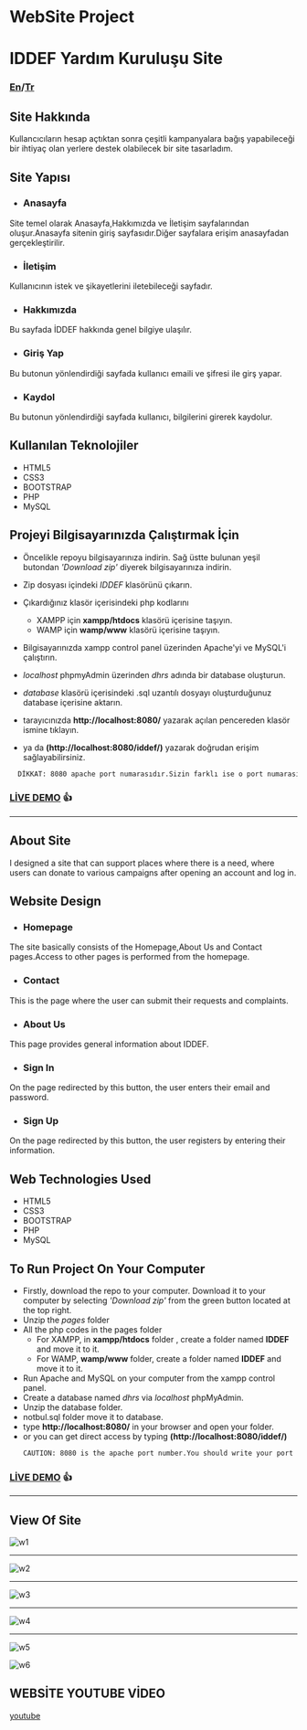 # WebSite Project
# IDDEF Yardım Kuruluşu Site
### [En](#about-site)/[Tr](#anasayfa)
## Site Hakkında
Kullancıcıların hesap açtıktan sonra çeşitli kampanyalara bağış yapabileceği bir  ihtiyaç olan yerlere destek olabilecek bir site tasarladım. 
## Site Yapısı
* ### Anasayfa    
Site temel olarak Anasayfa,Hakkımızda ve İletişim sayfalarından oluşur.Anasayfa sitenin giriş sayfasıdır.Diğer sayfalara erişim anasayfadan gerçekleştirilir.
* ### İletişim    
Kullanıcının istek ve şikayetlerini iletebileceği sayfadır.
* ### Hakkımızda    
Bu sayfada İDDEF hakkında genel bilgiye ulaşılır.
* ### Giriş Yap   
Bu butonun yönlendirdiği sayfada kullanıcı emaili ve şifresi ile girş yapar.
* ### Kaydol   
Bu butonun yönlendirdiği sayfada kullanıcı, bilgilerini girerek kaydolur.
## Kullanılan Teknolojiler
+ HTML5
+ CSS3
+ BOOTSTRAP
+ PHP
+ MySQL
## Projeyi Bilgisayarınızda Çalıştırmak İçin
+ Öncelikle repoyu bilgisayarınıza indirin. Sağ üstte bulunan yeşil butondan *'Download zip'* diyerek bilgisayarınıza indirin.
+ Zip dosyası içindeki *IDDEF* klasörünü çıkarın.
+ Çıkardığınız klasör içerisindeki php kodlarını
  + XAMPP için **xampp/htdocs** klasörü içerisine taşıyın.
  + WAMP için **wamp/www** klasörü içerisine taşıyın.

+ Bilgisayarınızda xampp control panel üzerinden Apache'yi  ve MySQL'i çalıştırın.
+ *localhost* phpmyAdmin üzerinden *dhrs* adında bir database oluşturun.
+ *database* klasörü içerisindeki .sql uzantılı dosyayı oluşturduğunuz database içerisine aktarın.
+ tarayıcınızda **http://localhost:8080/** yazarak açılan pencereden klasör ismine tıklayın.
+ ya da **(http://localhost:8080/iddef/)** yazarak doğrudan erişim sağlayabilirsiniz.
```sh
  DİKKAT: 8080 apache port numarasıdır.Sizin farklı ise o port numarasını girin.
```
### [LİVE DEMO](http://emirhanbaran.infinityfreeapp.com/IDDEF/)  :+1:
***
## About Site
I designed a site that can support places where there is a need, where users can donate to various campaigns after opening an account and log in.
## Website Design
* ### Homepage  
The site basically consists of the Homepage,About Us and Contact pages.Access to other pages is performed from the homepage.
* ### Contact
This is the page where the user can submit their requests and complaints.
* ### About Us   
This page provides general information about IDDEF.
* ### Sign In  
On the page redirected by this button, the user enters their email and password.
* ### Sign Up   
On the page redirected by this button, the user registers by entering their information.
## Web Technologies Used
+ HTML5
+ CSS3
+ BOOTSTRAP
+ PHP
+ MySQL
## To Run Project On Your Computer
+ Firstly, download the repo to your computer. Download it to your computer by selecting *'Download zip'* from the green button located at the top right.
+ Unzip the *pages* folder 
+ All the php codes in the pages folder
  + For XAMPP, in **xampp/htdocs** folder , create a folder named **IDDEF** and move it to it.
  + For WAMP, **wamp/www** folder, create a folder named **IDDEF** and move it to it.
+ Run Apache and MySQL on your computer from the xampp control panel.
+ Create a database named *dhrs* via *localhost* phpMyAdmin.
+ Unzip the database folder.
+ notbul.sql folder move it to database.
+ type **http://localhost:8080/** in your browser and open your folder.
+ or you can get direct access by typing **(http://localhost:8080/iddef/)**
  ```sh
  CAUTION: 8080 is the apache port number.You should write your port number.
  ```
### [LİVE DEMO](http://emirhanbaran.infinityfreeapp.com/IDDEF/)  :+1:

***
## View Of Site
![w1](https://raw.githubusercontent.com/emirhanbaran0/IDDEF/main/images/sitedenornekler/anasayfa.png)
***
![w2](https://raw.githubusercontent.com/emirhanbaran0/IDDEF/main/images/sitedenornekler/aboutUs.png)
***
![w3](https://raw.githubusercontent.com/emirhanbaran0/IDDEF/main/images/sitedenornekler/iletisim.png)
***
![w4](https://raw.githubusercontent.com/emirhanbaran0/IDDEF/main/images/sitedenornekler/ornek.png)
***
![w5](https://raw.githubusercontent.com/emirhanbaran0/IDDEF/main/images/sitedenornekler/bagislarim.png)

![w6](https://raw.githubusercontent.com/emirhanbaran0/IDDEF/main/images/sitedenornekler/hesapbilgilerim.png)


## WEBSİTE YOUTUBE VİDEO
[youtube](https://youtu.be/LCT1f_yoZh4)
